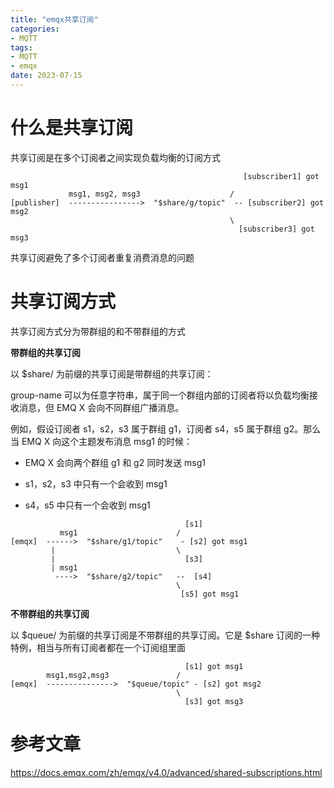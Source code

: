 ```yaml
---
title: "emqx共享订阅"
categories:
- MQTT
tags:
- MQTT
- emqx
date: 2023-07-15
---
```


# 什么是共享订阅
共享订阅是在多个订阅者之间实现负载均衡的订阅方式
```
                                                    [subscriber1] got msg1
             msg1, msg2, msg3                    /
[publisher]  ---------------->  "$share/g/topic"  -- [subscriber2] got msg2
                                                 \
                                                   [subscriber3] got msg3
```
共享订阅避免了多个订阅者重复消费消息的问题

# 共享订阅方式
共享订阅方式分为带群组的和不带群组的方式

**带群组的共享订阅**

以 $share/<group-name> 为前缀的共享订阅是带群组的共享订阅：

group-name 可以为任意字符串，属于同一个群组内部的订阅者将以负载均衡接收消息，但 EMQ X 会向不同群组广播消息。

例如，假设订阅者 s1，s2，s3 属于群组 g1，订阅者 s4，s5 属于群组 g2。那么当 EMQ X 向这个主题发布消息 msg1 的时候：

- EMQ X 会向两个群组 g1 和 g2 同时发送 msg1

- s1，s2，s3 中只有一个会收到 msg1

- s4，s5 中只有一个会收到 msg1

```
                                       [s1]
           msg1                      /
[emqx]  ------>  "$share/g1/topic"    - [s2] got msg1
         |                           \
         |                             [s3]
         | msg1
          ---->  "$share/g2/topic"   --  [s4]
                                     \
                                      [s5] got msg1
```

**不带群组的共享订阅**

以 $queue/ 为前缀的共享订阅是不带群组的共享订阅。它是 $share 订阅的一种特例，相当与所有订阅者都在一个订阅组里面
``` 
                                       [s1] got msg1
        msg1,msg2,msg3               /
[emqx]  --------------->  "$queue/topic" - [s2] got msg2
                                     \
                                       [s3] got msg3
```

# 参考文章
https://docs.emqx.com/zh/emqx/v4.0/advanced/shared-subscriptions.html